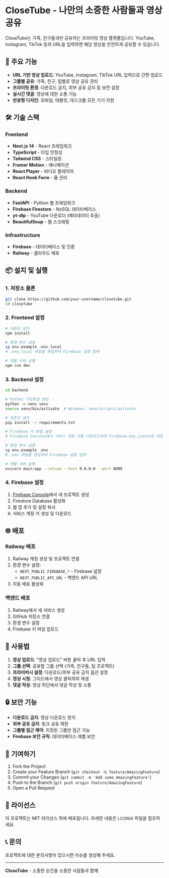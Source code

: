 # CloseTube - 나만의 소중한 사람들과 영상 공유

CloseTube는 가족, 친구들과만 공유하는 프라이빗 영상 플랫폼입니다. YouTube, Instagram, TikTok 등의 URL을 입력하면 해당 영상을 안전하게 공유할 수 있습니다.

## 🚀 주요 기능

- **URL 기반 영상 업로드**: YouTube, Instagram, TikTok URL 입력으로 간편 업로드
- **그룹별 공유**: 가족, 친구, 팀별로 영상 공유 관리
- **프라이빗 환경**: 다운로드 금지, 외부 공유 금지 등 보안 설정
- **실시간 댓글**: 영상에 대한 소통 기능
- **반응형 디자인**: 모바일, 태블릿, 데스크톱 모든 기기 지원

## 🛠 기술 스택

### Frontend
- **Next.js 14** - React 프레임워크
- **TypeScript** - 타입 안정성
- **Tailwind CSS** - 스타일링
- **Framer Motion** - 애니메이션
- **React Player** - 비디오 플레이어
- **React Hook Form** - 폼 관리

### Backend
- **FastAPI** - Python 웹 프레임워크
- **Firebase Firestore** - NoSQL 데이터베이스
- **yt-dlp** - YouTube 다운로더 (메타데이터 추출)
- **BeautifulSoup** - 웹 스크래핑

### Infrastructure
- **Firebase** - 데이터베이스 및 인증
- **Railway** - 클라우드 배포

## 📦 설치 및 실행

### 1. 저장소 클론
```bash
git clone https://github.com/your-username/closetube.git
cd closetube
```

### 2. Frontend 설정
```bash
# 의존성 설치
npm install

# 환경 변수 설정
cp env.example .env.local
# .env.local 파일을 편집하여 Firebase 설정 입력

# 개발 서버 실행
npm run dev
```

### 3. Backend 설정
```bash
cd backend

# Python 가상환경 생성
python -m venv venv
source venv/bin/activate  # Windows: venv\Scripts\activate

# 의존성 설치
pip install -r requirements.txt

# Firebase 키 파일 설정
# Firebase Console에서 서비스 계정 키를 다운로드하여 firebase-key.json으로 저장

# 환경 변수 설정
cp env.example .env
# .env 파일을 편집하여 Firebase 설정 입력

# 개발 서버 실행
uvicorn main:app --reload --host 0.0.0.0 --port 8000
```

### 4. Firebase 설정

1. [Firebase Console](https://console.firebase.google.com/)에서 새 프로젝트 생성
2. Firestore Database 활성화
3. 웹 앱 추가 및 설정 복사
4. 서비스 계정 키 생성 및 다운로드

## 🌐 배포

### Railway 배포

1. Railway 계정 생성 및 프로젝트 연결
2. 환경 변수 설정:
   - `NEXT_PUBLIC_FIREBASE_*` - Firebase 설정
   - `NEXT_PUBLIC_API_URL` - 백엔드 API URL
3. 자동 배포 활성화

### 백엔드 배포

1. Railway에서 새 서비스 생성
2. GitHub 저장소 연결
3. 환경 변수 설정
4. Firebase 키 파일 업로드

## 📱 사용법

1. **영상 업로드**: "영상 업로드" 버튼 클릭 후 URL 입력
2. **그룹 선택**: 공유할 그룹 선택 (가족, 친구들, 팀 프로젝트)
3. **프라이버시 설정**: 다운로드/외부 공유 금지 옵션 설정
4. **영상 시청**: 그리드에서 영상 클릭하여 재생
5. **댓글 작성**: 영상 하단에서 댓글 작성 및 소통

## 🔒 보안 기능

- **다운로드 금지**: 영상 다운로드 방지
- **외부 공유 금지**: 링크 공유 제한
- **그룹별 접근 제어**: 지정된 그룹만 접근 가능
- **Firebase 보안 규칙**: 데이터베이스 레벨 보안

## 🤝 기여하기

1. Fork the Project
2. Create your Feature Branch (`git checkout -b feature/AmazingFeature`)
3. Commit your Changes (`git commit -m 'Add some AmazingFeature'`)
4. Push to the Branch (`git push origin feature/AmazingFeature`)
5. Open a Pull Request

## 📄 라이선스

이 프로젝트는 MIT 라이선스 하에 배포됩니다. 자세한 내용은 `LICENSE` 파일을 참조하세요.

## 📞 문의

프로젝트에 대한 문의사항이 있으시면 이슈를 생성해 주세요.

---

**CloseTube** - 소중한 순간을 소중한 사람들과 함께 